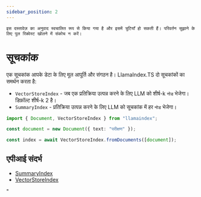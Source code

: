 ```yaml
---
sidebar_position: 2
---
```


`इस दस्तावेज़ का अनुवाद स्वचालित रूप से किया गया है और इसमें त्रुटियाँ हो सकती हैं। परिवर्तन सुझाने के लिए पुल रिक्वेस्ट खोलने में संकोच न करें।`

# सूचकांक

एक सूचकांक आपके डेटा के लिए मूल आपूर्ति और संगठन है। LlamaIndex.TS दो सूचकांकों का समर्थन करता है:

- `VectorStoreIndex` - जब एक प्रतिक्रिया उत्पन्न करने के लिए LLM को शीर्ष-k `नोड` भेजेगा। डिफ़ॉल्ट शीर्ष-k 2 है।
- `SummaryIndex` - प्रतिक्रिया उत्पन्न करने के लिए LLM को सूचकांक में हर `नोड` भेजेगा।

```typescript
import { Document, VectorStoreIndex } from "llamaindex";

const document = new Document({ text: "परीक्षण" });

const index = await VectorStoreIndex.fromDocuments([document]);
```

## एपीआई संदर्भ

- [SummaryIndex](../../api/classes/SummaryIndex.md)
- [VectorStoreIndex](../../api/classes/VectorStoreIndex.md)

"

